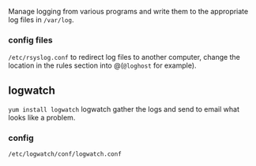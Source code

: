 Manage logging from various programs and write them to the appropriate log files in `/var/log`.

### config files
`/etc/rsyslog.conf`
to redirect log files to another computer, change the location in the rules section into @(`@loghost` for example).

## logwatch
`yum install logwatch`
logwatch gather the logs and send to email what looks like a problem.

### config
`/etc/logwatch/conf/logwatch.conf`